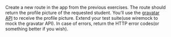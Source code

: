 Create a new route in the app from the previous exercises. The route should return the profile picture of the requested student. You’ll use the [gravatar API](https://en.gravatar.com/site/implement/images/) to receive the profile picture. Extend your test suite(use wiremock to mock the gravatar API). In case of errors, return the HTTP error codes(or something better if you wish).
